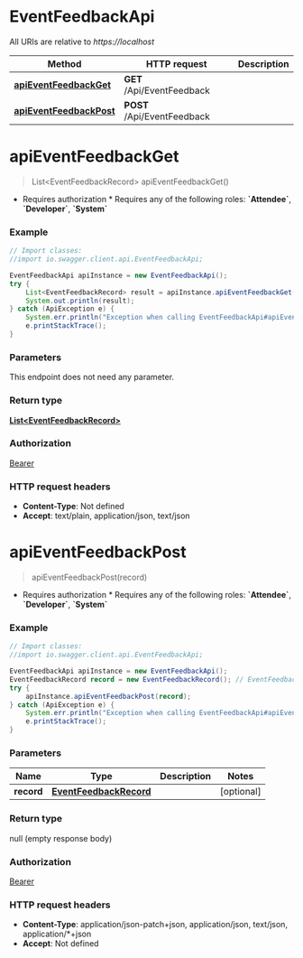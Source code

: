 # EventFeedbackApi

All URIs are relative to *https://localhost*

Method | HTTP request | Description
------------- | ------------- | -------------
[**apiEventFeedbackGet**](EventFeedbackApi.md#apiEventFeedbackGet) | **GET** /Api/EventFeedback | 
[**apiEventFeedbackPost**](EventFeedbackApi.md#apiEventFeedbackPost) | **POST** /Api/EventFeedback | 


<a name="apiEventFeedbackGet"></a>
# **apiEventFeedbackGet**
> List&lt;EventFeedbackRecord&gt; apiEventFeedbackGet()



  * Requires authorization     * Requires any of the following roles: **&#x60;Attendee&#x60;**, **&#x60;Developer&#x60;**, **&#x60;System&#x60;**

### Example
```java
// Import classes:
//import io.swagger.client.api.EventFeedbackApi;

EventFeedbackApi apiInstance = new EventFeedbackApi();
try {
    List<EventFeedbackRecord> result = apiInstance.apiEventFeedbackGet();
    System.out.println(result);
} catch (ApiException e) {
    System.err.println("Exception when calling EventFeedbackApi#apiEventFeedbackGet");
    e.printStackTrace();
}
```

### Parameters
This endpoint does not need any parameter.

### Return type

[**List&lt;EventFeedbackRecord&gt;**](EventFeedbackRecord.md)

### Authorization

[Bearer](../README.md#Bearer)

### HTTP request headers

 - **Content-Type**: Not defined
 - **Accept**: text/plain, application/json, text/json

<a name="apiEventFeedbackPost"></a>
# **apiEventFeedbackPost**
> apiEventFeedbackPost(record)



  * Requires authorization     * Requires any of the following roles: **&#x60;Attendee&#x60;**, **&#x60;Developer&#x60;**, **&#x60;System&#x60;**

### Example
```java
// Import classes:
//import io.swagger.client.api.EventFeedbackApi;

EventFeedbackApi apiInstance = new EventFeedbackApi();
EventFeedbackRecord record = new EventFeedbackRecord(); // EventFeedbackRecord | 
try {
    apiInstance.apiEventFeedbackPost(record);
} catch (ApiException e) {
    System.err.println("Exception when calling EventFeedbackApi#apiEventFeedbackPost");
    e.printStackTrace();
}
```

### Parameters

Name | Type | Description  | Notes
------------- | ------------- | ------------- | -------------
 **record** | [**EventFeedbackRecord**](EventFeedbackRecord.md)|  | [optional]

### Return type

null (empty response body)

### Authorization

[Bearer](../README.md#Bearer)

### HTTP request headers

 - **Content-Type**: application/json-patch+json, application/json, text/json, application/*+json
 - **Accept**: Not defined

